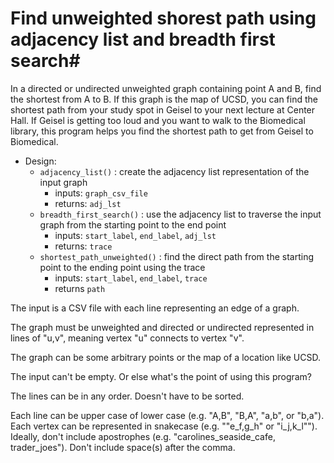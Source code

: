 # Find unweighted shorest path using adjacency list and breadth first search#

In a directed or undirected unweighted graph containing point A and B, find the shortest from A to B. If this graph is the map of UCSD, you can find the shortest path from your study spot in Geisel to your next lecture at Center Hall. If Geisel is getting too loud and you want to walk to the Biomedical library, this program helps you find the shortest path to get from Geisel to Biomedical.

- Design:
    - `adjacency_list()` : create the adjacency list representation of the input graph
        - inputs: `graph_csv_file` 
        - returns: `adj_lst`
    - `breadth_first_search()` : use the adjacency list to traverse the input graph from the starting point to the end point
        - inputs: `start_label`, `end_label`, `adj_lst`
        - returns: `trace`
    - `shortest_path_unweighted()` : find the direct path from the starting point to the ending point using the trace
        - inputs: `start_label`, `end_label`, `trace`
        - returns `path`

The input is a CSV file with each line representing an edge of a graph.

The graph must be unweighted and directed or undirected represented in lines of "u,v", meaning vertex "u" connects to vertex "v". 

The graph can be some arbitrary points or the map of a location like UCSD.

The input can't be empty. Or else what's the point of using this program?

The lines can be in any order. Doesn't have to be sorted.

Each line can be upper case of lower case (e.g. "A,B", "B,A", "a,b", or "b,a"). Each vertex can be represented in snakecase (e.g. ""e_f,g_h" or "i_j,k_l""). Ideally, don't include apostrophes (e.g. "carolines_seaside_cafe, trader_joes"). Don't include space(s) after the comma.
